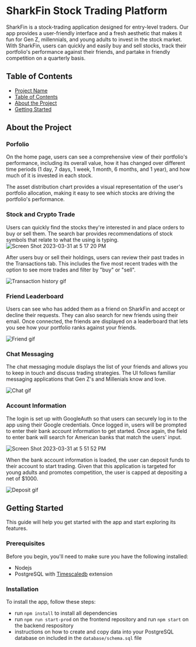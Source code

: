 # SharkFin Stock Trading Platform
SharkFin is a stock-trading application designed for entry-level traders. Our app provides a user-friendly interface and a fresh aesthetic that makes it fun for Gen Z, millennials, and young adults to invest in the stock market. With SharkFin, users can quickly and easily buy and sell stocks, track their portfolio's performance against their friends, and partake in friendly competition on a quarterly basis.

## Table of Contents
- [Project Name](#sharkfin-stock-trading-platform)
- [Table of Contents](#table-of-contents)
- [About the Project](#about-the-project)
- [Getting Started](#getting-started)

## About the Project

### Porfolio
On the home page, users can see a comprehensive view of their portfolio's performance, including its overall value, how it has changed over different time periods (1 day, 7 days, 1 week, 1 month, 6 months, and 1 year), and how much of it is invested in each stock.

The asset distribution chart provides a visual representation of the user's portfolio allocation, making it easy to see which stocks are driving the portfolio's performance.

### Stock and Crypto Trade
Users can quickly find the stocks they're interested in and place orders to buy or sell them. The search bar provides recommendations of 
stock symbols that relate to what the using is typing.
![Screen Shot 2023-03-31 at 5 17 20 PM](https://user-images.githubusercontent.com/106402982/229232987-8e9a9093-14eb-4e78-8bef-dc0a6a1e02f9.png)

After users buy or sell their holdings, users can review their past trades in the Transactions tab. This includes the five most recent trades with the option to see more trades and filter by "buy" or "sell".

![Transaction history gif](https://media.giphy.com/media/v1.Y2lkPTc5MGI3NjExOTg1N2QzMDA1NmMyZjk3ODdjZmY5M2RiMTM0NDUxMWMwMjM3OTc5ZCZjdD1n/c0erEKN7FDerUzXV80/giphy.gif)


### Friend Leaderboard
Users can see who has added them as a friend on SharkFin and accept or decline their requests. They can also search for new friends using their email. Once connected, the friends are displayed on a leaderboard that lets you see how your portfolio ranks against your friends.

![Friend gif](https://media.giphy.com/media/v1.Y2lkPTc5MGI3NjExMDU2ZWNlZjdjMWQ2Y2RiOWQ3NjhhMzRiZmNkNGI1Mjg3NTQ0N2NjMSZjdD1n/7DH3zVWccv90KCOykZ/giphy.gif)

### Chat Messaging
The chat messaging module displays the list of your friends and allows you to keep in touch and discuss trading strategies. The UI follows familiar messaging applications that Gen Z's and Millenials know and love.

![Chat gif](https://media.giphy.com/media/v1.Y2lkPTc5MGI3NjExNmQxZDMxY2E1ZmVkM2UwMzI4MjIwNzNlODUwZDUyOTgxZTA2ODkyZiZjdD1n/VvhuTp8wVISva9CjTC/giphy.gif)

### Account Information
The login is set up with GoogleAuth so that users can securely log in to the app using their Google credentials. Once logged in, users will be prompted to enter their bank account information to get started. Once again, the field to enter bank will search for American banks that match the users' input.

![Screen Shot 2023-03-31 at 5 51 52 PM](https://user-images.githubusercontent.com/106402982/229240036-15b46119-42b2-4896-890f-51ec419c4c42.png)

When the bank account information is loaded, the user can deposit funds to their account to start trading. Given that this application is targeted for young adults and promotes competition, the user is capped at depositing a net of $1000.

![Deposit gif](https://media.giphy.com/media/v1.Y2lkPTc5MGI3NjExMjk1ZDIxZGM4YmM4MDUxODJkYTFjMjIyZjFhYTAzMGRhM2RkNDMzMSZjdD1n/oAM1SADElMzMGTRwk3/giphy.gif)

## Getting Started
This guide will help you get started with the app and start exploring its features.

### Prerequisites
Before you begin, you'll need to make sure you have the following installed:

- Nodejs
- PostgreSQL with [Timescaledb](https://docs.timescale.com/self-hosted/latest/install/) extension

### Installation
To install the app, follow these steps:

- run `npm install` to install all dependencies
- run `npm run start-prod` on the frontend repository and run `npm start` on the backend respository
- instructions on how to create and copy data into your PostgreSQL database on included in the `database/schema.sql` file
